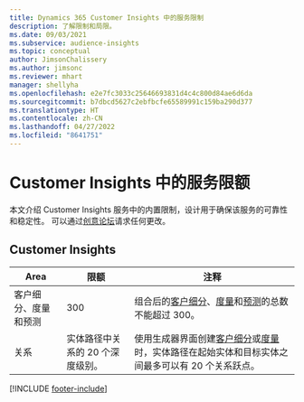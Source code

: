 ```yaml
---
title: Dynamics 365 Customer Insights 中的服务限制
description: 了解限制和局限。
ms.date: 09/03/2021
ms.subservice: audience-insights
ms.topic: conceptual
author: JimsonChalissery
ms.author: jimsonc
ms.reviewer: mhart
manager: shellyha
ms.openlocfilehash: e2e7fc3033c25646693831d4c4c800d84ae6d6da
ms.sourcegitcommit: b7dbcd5627c2ebfbcfe65589991c159ba290d377
ms.translationtype: HT
ms.contentlocale: zh-CN
ms.lasthandoff: 04/27/2022
ms.locfileid: "8641751"
---
```

# <a name="service-limits-in-customer-insights"></a>Customer Insights 中的服务限额

本文介绍 Customer Insights 服务中的内置限制，设计用于确保该服务的可靠性和稳定性。 可以通过[创意论坛](https://go.microsoft.com/fwlink/?linkid=2074172)请求任何更改。 

## <a name="customer-insights"></a>Customer Insights

| Area  | 限额  | 注释 |
|-------------|---------------------------------------------------------------------|---------------------------------------------------------------------|
| 客户细分、度量和预测 | 300  | 组合后的[客户细分](segments.md)、[度量](measures.md)和[预测](predictions.md)的总数不能超过 300。  |
| 关系 | 实体路径中关系的 20 个深度级别。 | 使用生成器界面创建[客户细分](segments.md)或[度量](measures.md)时，实体路径在起始实体和目标实体之间最多可以有 20 个关系跃点。  |


[!INCLUDE [footer-include](includes/footer-banner.md)]
